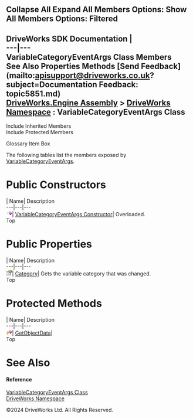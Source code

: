        

 Collapse All Expand All  Members Options: Show All  Members Options: Filtered   
---  
DriveWorks SDK Documentation  |   
---|---  
VariableCategoryEventArgs Class Members   
See Also Properties Methods [Send Feedback](mailto:apisupport@driveworks.co.uk?subject=Documentation Feedback: topic5851.md)  
[DriveWorks.Engine Assembly](topic2156.md) > [DriveWorks Namespace](topic2159.md) : VariableCategoryEventArgs Class  
---  
  
Include Inherited Members    
Include Protected Members  


Glossary Item Box

The following tables list the members exposed by [VariableCategoryEventArgs](topic5851.md).

# Public Constructors

| Name| Description  
---|---|---  
![Public Constructor](dotnetimages/publicConstructor.gif)| [VariableCategoryEventArgs Constructor](topic5857.md)| Overloaded.   
Top

# Public Properties

| Name| Description  
---|---|---  
![Public Property](dotnetimages/publicProperty.gif)| [Category](topic5861.md)| Gets the variable category that was changed.   
Top

# Protected Methods

| Name| Description  
---|---|---  
![Protected Method](dotnetimages/protectedMethod.gif)| [GetObjectData](topic5860.md)|   
Top

# See Also

#### Reference

[VariableCategoryEventArgs Class](topic5851.md)   
[DriveWorks Namespace](topic2159.md)

©2024 DriveWorks Ltd. All Rights Reserved.
